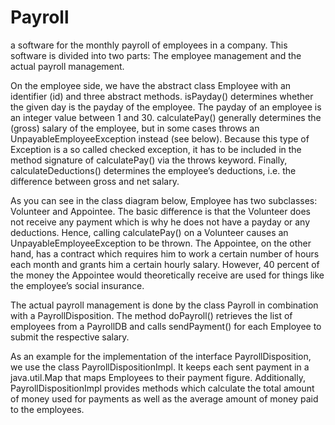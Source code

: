 # Payroll
a software for the monthly payroll of employees in a company. This software is divided into two parts: The employee management and the actual payroll management.

On the employee side, we have the abstract class Employee with an identifier (id) and three abstract methods. isPayday() determines whether the given day is the payday of the employee. The payday of an employee is an integer value between 1 and 30. calculatePay() generally determines the (gross) salary of the employee, but in some cases throws an UnpayableEmployeeException instead (see below). Because this type of Exception is a so called checked exception, it has to be included in the method signature of calculatePay() via the throws keyword. Finally, calculateDeductions() determines the employee’s deductions, i.e. the difference between gross and net salary.

As you can see in the class diagram below, Employee has two subclasses: Volunteer and Appointee. The basic difference is that the Volunteer does not receive any payment which is why he does not have a payday or any deductions. Hence, calling calculatePay() on a Volunteer causes an UnpayableEmployeeException to be thrown. The Appointee, on the other hand, has a contract which requires him to work a certain number of hours each month and grants him a certain hourly salary. However, 40 percent of the money the Appointee would theoretically receive are used for things like the employee’s social insurance.

The actual payroll management is done by the class Payroll in combination with a PayrollDisposition. The method doPayroll() retrieves the list of employees from a PayrollDB and calls sendPayment() for each Employee to submit the respective salary.

As an example for the implementation of the interface PayrollDisposition, we use the class PayrollDispositionImpl. It keeps each sent payment in a java.util.Map that maps Employees to their payment figure. Additionally, PayrollDispositionImpl provides methods which calculate the total amount of money used for payments as well as the average amount of money paid to the employees.
